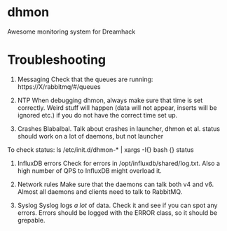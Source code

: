 dhmon
=====

Awesome monitoring system for Dreamhack


Troubleshooting
====

1. Messaging
Check that the queues are running:
https://X/rabbitmq/#/queues

1. NTP
When debugging dhmon, always make sure that time is set correctly.
Weird stuff will happen (data will not appear, inserts will be ignored etc.)
if you do not have the correct time set up.

1. Crashes
Blabalbal. Talk about crashes in launcher, dhmon et al.
status should work on a lot of daemons, but not launcher

To check status:
ls /etc/init.d/dhmon-* | xargs -I{} bash {} status

1. InfluxDB errors
Check for errors in /opt/influxdb/shared/log.txt.
Also a high number of QPS to InfluxDB might overload it.

1. Network rules
Make sure that the daemons can talk both v4 and v6.
Almost all daemons and clients need to talk to RabbitMQ.

1. Syslog
Syslog logs *a lot* of data. Check it and see if you can spot any errors.
Errors should be logged with the ERROR class, so it should be grepable.
